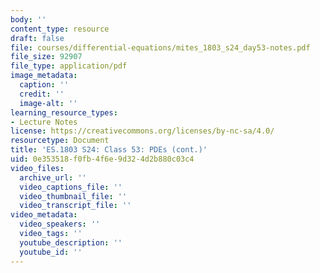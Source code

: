```yaml
---
body: ''
content_type: resource
draft: false
file: courses/differential-equations/mites_1803_s24_day53-notes.pdf
file_size: 92907
file_type: application/pdf
image_metadata:
  caption: ''
  credit: ''
  image-alt: ''
learning_resource_types:
- Lecture Notes
license: https://creativecommons.org/licenses/by-nc-sa/4.0/
resourcetype: Document
title: 'ES.1803 S24: Class 53: PDEs (cont.)'
uid: 0e353518-f0fb-4f6e-9d32-4d2b880c03c4
video_files:
  archive_url: ''
  video_captions_file: ''
  video_thumbnail_file: ''
  video_transcript_file: ''
video_metadata:
  video_speakers: ''
  video_tags: ''
  youtube_description: ''
  youtube_id: ''
---
```

